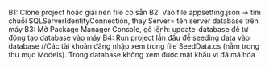 B1: Clone project hoặc giải nén file có sẵn
B2: Vào file appsetting.json -> tìm chuỗi SQLServerIdentityConnection, thay Server= tên server database trên máy
B3: Mở Package Manager Console, gõ lệnh: update-database để tự động tạo database vào máy
B4: Run project lần đầu để seeding data vào database
//Các tài khoản đăng nhập xem trong file SeedData.cs (nằm trong thư mục Models). Trong database không xem được mật khẩu vì đã mã hóa
